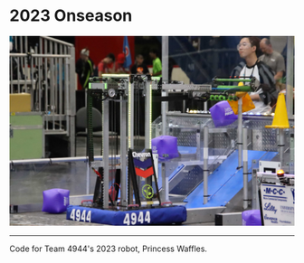 # 2023 Onseason

![Robot Image](src/main/deploy/20230420165309_IMG_2225.jpg)

---

Code for Team 4944's 2023 robot, Princess Waffles.
